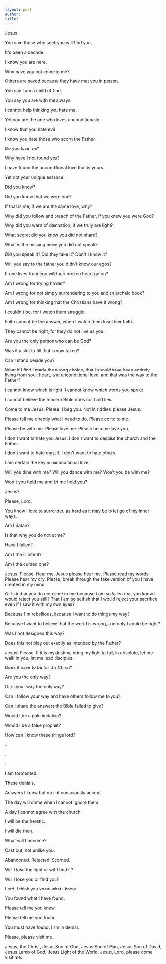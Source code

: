 ```yaml
---
layout: post
author:
title:
---
```


Jesus.

You said those who seek you will find you.

It's been a decade.

I know you are here.

Why have you not come to me?

Others are saved because they have met you in person.

You say I am a child of God.

You say you are with me always.

I cannot help thinking you hate me.

Yet you are the one who loves unconditionally.

I know that you hate evil.

I know you hate those who scorn the Father.

Do you love me?

Why have I not found you?

I have found the unconditional love that is yours.

Yet not your unique essence.

Did you know?

Did you know that we were one?

If that is me, if we are the same love, why?

Why did you follow and preach of the Father, if you knew you were God?

Why did you warn of damnation, if we truly are light?

What secret did you know you did not share?

What is the missing piece you did not speak?

Did you speak it? Did they take it? Don't I know it?

Will you say to the father you didn't know our egos?

If one lives from ego will their broken heart go on?

Am I wrong for trying harder?

Am I wrong for not simply surrendering to you and an archaic book?

Am I wrong for thinking that the Christians have it wrong?

I couldn't be, for I watch them struggle.

Faith cannot be the answer, when I watch them lose their faith.

They cannot be right, for they do not live as you.

Are you the only person who can be God?

Was it a slot to fill that is now taken?

Can I stand beside you?

What if I find I made the wrong choice, that I should have been
entirely living from soul, heart, and unconditional love, and that
was the way to the Father?

I cannot know which is right. I cannot know which words you spoke.

I cannot believe the modern Bible does not hold lies.

Come to me Jesus. Please. I beg you. Not in riddles, please Jesus.

Please tell me directly what I need to do. Please come to me.

Please be with me. Please love me. Please help me love you.

I don't want to hate you Jesus. I don't want to despise the church and the Father.

I don't want to hate myself. I don't want to hate others.

I am certain the key is unconditional love.

Will you dine with me? Will you dance with me? Won't you be with me?

Won't you hold me and let me hold you?

Jesus?

Please, Lord.

You know I love to surrender, as hard as it may be to let go of my
inner ways.

Am I Satan?

Is that why you do not come?

Have I fallen?

Am I the ill intent?

Am I the cursed one?

Jesus. Please. Hear me. Jesus please hear me. Please read my words.
Please hear my cry. Please, break through the fake version of you
I have created in my mind.

Or is it that you do not come to me because I am so fallen that
you know I would reject you still? That I am so selfish that I
would reject your sacrifice even if I saw it with my own eyes?

Because I'm rebellious, because I want to do things my way?

Because I want to believe that the world is wrong, and only I
could be right?

Was I not designed this way?

Does this not play out exactly as intended by the Father?

Jesus! Please. If it is my destiny, bring my light in full, in absolute,
let me walk in you, let me lead disciples.

Does it have to be for the Christ?

Are you the only way?

Or is your way the only way?

Can I follow your way and have others follow me to you?

Can I share the answers the Bible failed to give?

Would I be a pale imitation?

Would I be a false prophet?

How can I know these things lord?

.

.

.

I am tormented.

These denials.

Answers I know but do not consciously accept.

The day will come when I cannot ignore them.

A day I cannot agree with the church.

I will be the heretic.

I will die then.

What will I become?

Cast out, not unlike you.

Abandoned. Rejected. Scorned.

Will I lose the light or will I find it?

Will I lose you or find you?

Lord, I think you knew what I know.

You found what I have found.

Please tell me you knew.

Please tell me you found.

You must have found. I am in denial.

Please, please visit me.

Jesus, the Christ, Jesus Son of God, Jesus Son of Man, Jesus Son of David,
Jesus Lamb of God, Jesus Light of the World, Jesus, Lord,
please come visit me.
